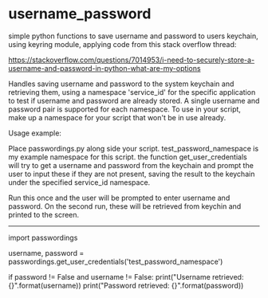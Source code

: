 # username_password
simple python functions to save username and password to users keychain, using keyring module, applying code from this stack overflow thread:

https://stackoverflow.com/questions/7014953/i-need-to-securely-store-a-username-and-password-in-python-what-are-my-options

Handles saving username and password to the system keychain and retrieving them, using a namespace 'service_id' for the specific application to test if username and password are already stored. A single username and password pair is supported for each namespace. To use in your script, make up a namespace for your script that won't be in use already.

Usage example:

Place passwordings.py along side your script. test_password_namespace is my example namespace for this script. the function get_user_credentials will try to get a username and password from the keychain and prompt the user to input these if they are not present, saving the result to the keychain under the specified service_id namespace.

Run this once and the user will be prompted to enter username and password. On the second run, these will be retrieved from keychin and printed to the screen.

----


import passwordings

username, password = passwordings.get_user_credentials('test_password_namespace')

if password != False and username != False:
    print("Username retrieved: {}".format(username))
    print("Password retrieved: {}".format(password))
